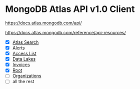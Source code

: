 # MongoDB Atlas API v1.0 Client

https://docs.atlas.mongodb.com/api/

https://docs.atlas.mongodb.com/reference/api-resources/

- [X] [Atlas Search](https://docs.atlas.mongodb.com/reference/api/atlas-search/)
- [X] [Alerts](https://docs.atlas.mongodb.com/reference/api/alerts/)
- [X] [Access List](https://docs.atlas.mongodb.com/reference/api/access-lists/)
- [X] [Data Lakes](https://docs.mongodb.com/datalake/reference/api/datalakes-api/)
- [X] [Invoices](https://docs.atlas.mongodb.com/reference/api/invoices/)
- [X] [Root](https://docs.atlas.mongodb.com/reference/api/root/)
- [ ] [Organizations](https://docs.atlas.mongodb.com/reference/api/organizations/)
- [ ] all the rest

